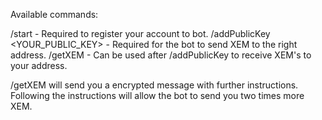Available commands:

/start    -     Required to register your account to bot.
/addPublicKey <YOUR_PUBLIC_KEY>   -   Required for the bot to send XEM to the right address.
/getXEM      -     Can be used after /addPublicKey to receive XEM's to your address.

/getXEM will send you a encrypted message with further instructions. Following the instructions will allow the bot to send you two times more XEM.
